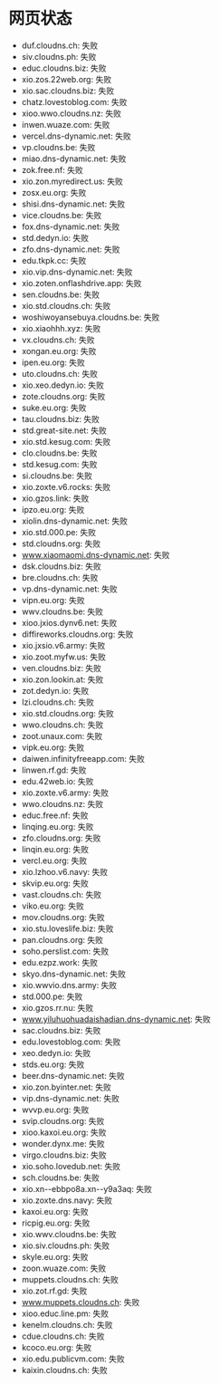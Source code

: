 # 网页状态
- duf.cloudns.ch: 失败
- siv.cloudns.ph: 失败
- educ.cloudns.biz: 失败
- xio.zos.22web.org: 失败
- xio.sac.cloudns.biz: 失败
- chatz.lovestoblog.com: 失败
- xioo.wwo.cloudns.nz: 失败
- inwen.wuaze.com: 失败
- vercel.dns-dynamic.net: 失败
- vp.cloudns.be: 失败
- miao.dns-dynamic.net: 失败
- zok.free.nf: 失败
- xio.zon.myredirect.us: 失败
- zosx.eu.org: 失败
- shisi.dns-dynamic.net: 失败
- vice.cloudns.be: 失败
- fox.dns-dynamic.net: 失败
- std.dedyn.io: 失败
- zfo.dns-dynamic.net: 失败
- edu.tkpk.cc: 失败
- xio.vip.dns-dynamic.net: 失败
- xio.zoten.onflashdrive.app: 失败
- sen.cloudns.be: 失败
- xio.std.cloudns.ch: 失败
- woshiwoyansebuya.cloudns.be: 失败
- xio.xiaohhh.xyz: 失败
- vx.cloudns.ch: 失败
- xongan.eu.org: 失败
- ipen.eu.org: 失败
- uto.cloudns.ch: 失败
- xio.xeo.dedyn.io: 失败
- zote.cloudns.org: 失败
- suke.eu.org: 失败
- tau.cloudns.biz: 失败
- std.great-site.net: 失败
- xio.std.kesug.com: 失败
- clo.cloudns.be: 失败
- std.kesug.com: 失败
- si.cloudns.be: 失败
- xio.zoxte.v6.rocks: 失败
- xio.gzos.link: 失败
- ipzo.eu.org: 失败
- xiolin.dns-dynamic.net: 失败
- xio.std.000.pe: 失败
- std.cloudns.org: 失败
- www.xiaomaomi.dns-dynamic.net: 失败
- dsk.cloudns.biz: 失败
- bre.cloudns.ch: 失败
- vp.dns-dynamic.net: 失败
- vipn.eu.org: 失败
- wwv.cloudns.be: 失败
- xioo.jxios.dynv6.net: 失败
- diffireworks.cloudns.org: 失败
- xio.jxsio.v6.army: 失败
- xio.zoot.myfw.us: 失败
- ven.cloudns.biz: 失败
- xio.zon.lookin.at: 失败
- zot.dedyn.io: 失败
- lzi.cloudns.ch: 失败
- xio.std.cloudns.org: 失败
- wwo.cloudns.ch: 失败
- zoot.unaux.com: 失败
- vipk.eu.org: 失败
- daiwen.infinityfreeapp.com: 失败
- linwen.rf.gd: 失败
- edu.42web.io: 失败
- xio.zoxte.v6.army: 失败
- wwo.cloudns.nz: 失败
- educ.free.nf: 失败
- linqing.eu.org: 失败
- zfo.cloudns.org: 失败
- linqin.eu.org: 失败
- vercl.eu.org: 失败
- xio.lzhoo.v6.navy: 失败
- skvip.eu.org: 失败
- vast.cloudns.ch: 失败
- viko.eu.org: 失败
- mov.cloudns.org: 失败
- xio.stu.loveslife.biz: 失败
- pan.cloudns.org: 失败
- soho.perslist.com: 失败
- edu.ezpz.work: 失败
- skyo.dns-dynamic.net: 失败
- xio.wwvio.dns.army: 失败
- std.000.pe: 失败
- xio.gzos.rr.nu: 失败
- www.yiluhuohuadaishadian.dns-dynamic.net: 失败
- sac.cloudns.biz: 失败
- edu.lovestoblog.com: 失败
- xeo.dedyn.io: 失败
- stds.eu.org: 失败
- beer.dns-dynamic.net: 失败
- xio.zon.byinter.net: 失败
- vip.dns-dynamic.net: 失败
- wvvp.eu.org: 失败
- svip.cloudns.org: 失败
- xioo.kaxoi.eu.org: 失败
- wonder.dynx.me: 失败
- virgo.cloudns.biz: 失败
- xio.soho.lovedub.net: 失败
- sch.cloudns.be: 失败
- xio.xn--ebbpo8a.xn--y9a3aq: 失败
- xio.zoxte.dns.navy: 失败
- kaxoi.eu.org: 失败
- ricpig.eu.org: 失败
- xio.wwv.cloudns.be: 失败
- xio.siv.cloudns.ph: 失败
- skyle.eu.org: 失败
- zoon.wuaze.com: 失败
- muppets.cloudns.ch: 失败
- xio.zot.rf.gd: 失败
- www.muppets.cloudns.ch: 失败
- xioo.educ.line.pm: 失败
- kenelm.cloudns.ch: 失败
- cdue.cloudns.ch: 失败
- kcoco.eu.org: 失败
- xio.edu.publicvm.com: 失败
- kaixin.cloudns.ch: 失败

